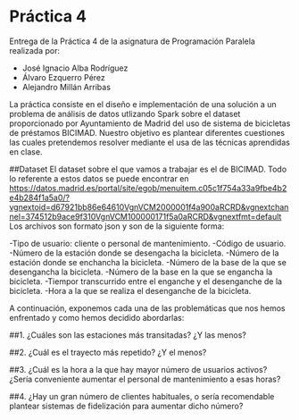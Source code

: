 # Práctica 4
Entrega de la Práctica 4 de la asignatura de Programación Paralela realizada por:
- José Ignacio Alba Rodríguez
- Álvaro Ezquerro Pérez
- Alejandro Millán Arribas

La práctica consiste en el diseño e implementación de una solución a un problema de análisis de datos utlizando Spark sobre el dataset proporcionado por Ayuntamiento de Madrid del uso de sistema de bicicletas de préstamos BICIMAD. Nuestro objetivo es plantear diferentes cuestiones las cuales pretendemos resolver mediante el usa de las técnicas aprendidas en clase. 

##Dataset
El dataset sobre el que vamos a trabajar es el de BICIMAD. Todo lo referente a estos datos se puede encontrar en https://datos.madrid.es/portal/site/egob/menuitem.c05c1f754a33a9fbe4b2e4b284f1a5a0/?vgnextoid=d67921bb86e64610VgnVCM2000001f4a900aRCRD&vgnextchannel=374512b9ace9f310VgnVCM100000171f5a0aRCRD&vgnextfmt=default
Los archivos son formato json y son de la siguiente forma:

-Tipo de usuario: cliente o personal de mantenimiento.
-Código de usuario.
-Número de la estación donde se desengacha la bicicleta.
-Número de la estación donde se enchancha la bicicleta.
-Número de la base de la que se desengancha la bicicleta.
-Número de la base en la que se engancha la bicicleta.
-Tiempor transcurrido entre el enganche y el desenganche de la bicicleta.
-Hora a la que se realiza el desenganche de la bicicleta.


A continuación, exponemos cada una de las problemáticas que nos hemos enfrentado y como hemos decidido abordarlas:

##1. ¿Cuáles son las estaciones más transitadas? ¿Y las menos?


##2. ¿Cuál es el trayecto más repetido? ¿Y el menos?


##3. ¿Cuál es la hora a la que hay mayor número de usuarios activos? ¿Sería conveniente aumentar el personal de mantenimiento a esas horas?

##4. ¿Hay un gran número de clientes habituales, o sería recomendable plantear sistemas de fidelización para aumentar dicho número?

